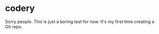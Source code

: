 # codery
Sorry people. This is just a boring test for now. It's my first time creating a Git repo. 

